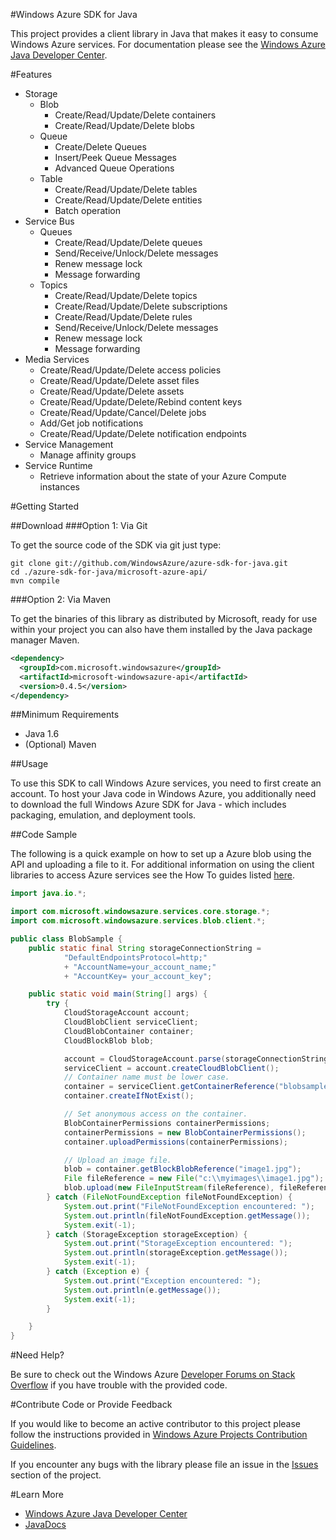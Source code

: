 #Windows Azure SDK for Java

This project provides a client library in Java that makes it easy to consume Windows Azure services. For documentation please see the [Windows Azure Java Developer Center](http://www.windowsazure.com/en-us/develop/java/).

#Features

* Storage
    * Blob
        * Create/Read/Update/Delete containers
        * Create/Read/Update/Delete blobs
    * Queue
        * Create/Delete Queues
        * Insert/Peek Queue Messages
        * Advanced Queue Operations
    * Table
        * Create/Read/Update/Delete tables
        * Create/Read/Update/Delete entities
        * Batch operation
* Service Bus
    * Queues
        * Create/Read/Update/Delete queues
        * Send/Receive/Unlock/Delete messages
        * Renew message lock
        * Message forwarding
    * Topics
        * Create/Read/Update/Delete topics
        * Create/Read/Update/Delete subscriptions
        * Create/Read/Update/Delete rules
        * Send/Receive/Unlock/Delete messages
        * Renew message lock
        * Message forwarding
* Media Services
    * Create/Read/Update/Delete access policies
    * Create/Read/Update/Delete asset files
    * Create/Read/Update/Delete assets
    * Create/Read/Update/Delete/Rebind content keys
    * Create/Read/Update/Cancel/Delete jobs
    * Add/Get job notifications
    * Create/Read/Update/Delete notification endpoints
* Service Management
	* Manage affinity groups
* Service Runtime
    * Retrieve information about the state of your Azure Compute instances
  

#Getting Started

##Download
###Option 1: Via Git

To get the source code of the SDK via git just type:

    git clone git://github.com/WindowsAzure/azure-sdk-for-java.git
    cd ./azure-sdk-for-java/microsoft-azure-api/
    mvn compile

###Option 2: Via Maven

To get the binaries of this library as distributed by Microsoft, ready for use
within your project you can also have them installed by the Java package manager Maven.

```xml
<dependency>
  <groupId>com.microsoft.windowsazure</groupId>
  <artifactId>microsoft-windowsazure-api</artifactId>
  <version>0.4.5</version>
</dependency>
```

##Minimum Requirements

* Java 1.6
* (Optional) Maven
 

##Usage

To use this SDK to call Windows Azure services, you need to first create an
account.  To host your Java code in Windows Azure, you additionally need to download
the full Windows Azure SDK for Java - which includes packaging, emulation, and
deployment tools.

##Code Sample

The following is a quick example on how to set up a Azure blob using the API
and uploading a file to it.  For additional information on using the client libraries to access Azure services see the How To guides listed [here](http://www.windowsazure.com/en-us/develop/java/).

```java
import java.io.*;

import com.microsoft.windowsazure.services.core.storage.*;
import com.microsoft.windowsazure.services.blob.client.*;

public class BlobSample {
	public static final String storageConnectionString =
			"DefaultEndpointsProtocol=http;"
			+ "AccountName=your_account_name;"
			+ "AccountKey= your_account_key";

	public static void main(String[] args) {
		try {
			CloudStorageAccount account;
			CloudBlobClient serviceClient;
			CloudBlobContainer container;
			CloudBlockBlob blob;

			account = CloudStorageAccount.parse(storageConnectionString);
			serviceClient = account.createCloudBlobClient();
			// Container name must be lower case.
			container = serviceClient.getContainerReference("blobsample");
			container.createIfNotExist();

			// Set anonymous access on the container.
			BlobContainerPermissions containerPermissions;
			containerPermissions = new BlobContainerPermissions();
			container.uploadPermissions(containerPermissions);

			// Upload an image file.
			blob = container.getBlockBlobReference("image1.jpg");
			File fileReference = new File("c:\\myimages\\image1.jpg");
			blob.upload(new FileInputStream(fileReference), fileReference.length());
		} catch (FileNotFoundException fileNotFoundException) {
			System.out.print("FileNotFoundException encountered: ");
			System.out.println(fileNotFoundException.getMessage());
			System.exit(-1);
		} catch (StorageException storageException) {
			System.out.print("StorageException encountered: ");
			System.out.println(storageException.getMessage());
			System.exit(-1);
		} catch (Exception e) {
			System.out.print("Exception encountered: ");
			System.out.println(e.getMessage());
			System.exit(-1);
		}

	}
}
```

#Need Help?

Be sure to check out the Windows Azure [Developer Forums on Stack Overflow](http://go.microsoft.com/fwlink/?LinkId=234489) if you have trouble with the provided code.

#Contribute Code or Provide Feedback

If you would like to become an active contributor to this project please follow the instructions provided in [Windows Azure Projects Contribution Guidelines](http://windowsazure.github.com/guidelines.html).

If you encounter any bugs with the library please file an issue in the [Issues](https://github.com/WindowsAzure/azure-sdk-for-java/issues) section of the project.

#Learn More

* [Windows Azure Java Developer Center](http://www.windowsazure.com/en-us/develop/java/)
* [JavaDocs](http://dl.windowsazure.com/javadoc/)


